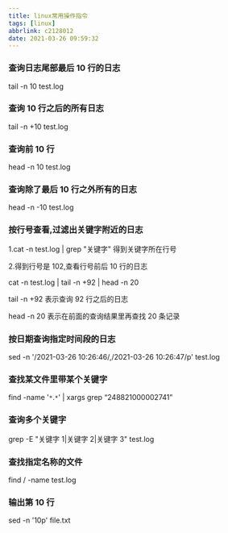 ```yaml
---
title: linux常用操作指令
tags: [linux]
abbrlink: c2128012
date: 2021-03-26 09:59:32
---
```


### 查询日志尾部最后 10 行的日志

tail -n 10 test.log

### 查询 10 行之后的所有日志

tail -n +10 test.log

### 查询前 10 行

head -n 10 test.log

### 查询除了最后 10 行之外所有的日志

head -n -10 test.log

### 按行号查看,过滤出关键字附近的日志

1.cat -n test.log | grep "关键字" 得到关键字所在行号

2.得到行号是 102,查看行号前后 10 行的日志

cat -n test.log | tail -n +92 | head -n 20

tail -n +92 表示查询 92 行之后的日志

head -n 20 表示在前面的查询结果里再查找 20 条记录

### 按日期查询指定时间段的日志

sed -n '/2021-03-26 10:26:46/,/2021-03-26 10:26:47/p' test.log

### 查找某文件里带某个关键字

find -name '`*`.`*`' | xargs grep “248821000002741”

### 查询多个关键字

grep -E "关键字 1|关键字 2|关键字 3" test.log

### 查找指定名称的文件

find / -name test.log

### 输出第 10 行

sed -n '10p' file.txt
